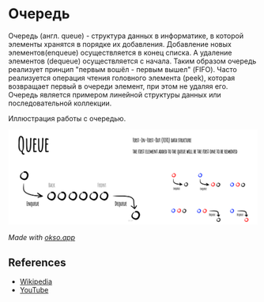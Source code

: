 # Очередь

Очередь (англ. queue) - структура данных в информатике, в которой элементы
хранятся в порядке их добавления. Добавление новых элементов(enqueue)
осуществляется в конец списка. А удаление элементов (dequeue)
осуществляется с начала. Таким образом очередь реализует принцип
"первым вошёл - первым вышел" (FIFO). Часто реализуется операция чтения
головного элемента (peek), которая возвращает первый в очереди элемент,
при этом не удаляя его. Очередь является примером линейной структуры
данных или последовательной коллекции.

Иллюстрация работы с очередью.

![Очередь](./images/queue.jpeg)

*Made with [okso.app](https://okso.app)*

## References

- [Wikipedia](https://ru.wikipedia.org/wiki/%D0%9E%D1%87%D0%B5%D1%80%D0%B5%D0%B4%D1%8C_(%D0%BF%D1%80%D0%BE%D0%B3%D1%80%D0%B0%D0%BC%D0%BC%D0%B8%D1%80%D0%BE%D0%B2%D0%B0%D0%BD%D0%B8%D0%B5))
- [YouTube](https://www.youtube.com/watch?v=GRsVMTlBIoE)
